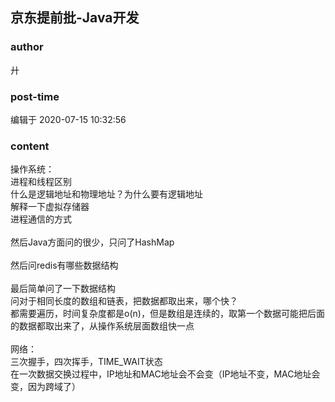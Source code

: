 ## 京东提前批-Java开发
### author 
廾
### post-time 

编辑于  2020-07-15 10:32:56
### content 
<div class="post-topic-des nc-post-content">
 操作系统：
 <br/>
 进程和线程区别
 <br/>
 什么是逻辑地址和物理地址？为什么要有逻辑地址
 <br/>
 解释一下虚拟存储器
 <br/>
 进程通信的方式
 <br/>
 <br/>
 然后Java方面问的很少，只问了HashMap
 <br/>
 <br/>
 然后问redis有哪些数据结构
 <br/>
 <br/>
 最后简单问了一下数据结构
 <br/>
 问对于相同长度的数组和链表，把数据都取出来，哪个快？
 <br/>
 都需要遍历，时间复杂度都是o(n)，但是数组是连续的，取第一个数据可能把后面的数据都取出来了，从操作系统层面数组快一点
 <br/>
 <br/>
 网络：
 <br/>
 三次握手，四次挥手，TIME_WAIT状态
 <br/>
 在一次数据交换过程中，IP地址和MAC地址会不会变（IP地址不变，MAC地址会变，因为跨域了）
 <br/>
 <br/>
</div>

